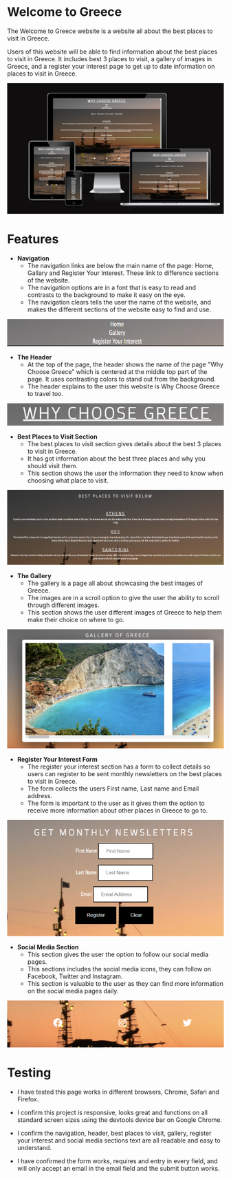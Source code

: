 # Welcome to Greece

The Welcome to Greece website is a website all about the best places to visit in Greece. 

Users of this website will be able to find information about the best places to visit in Greece. It includes best 3 places to visit, a gallery of images in Greece, and a register your interest page to get up to date information on places to visit in Greece.

![Responsive Image](/assets/images/responsive.png)

# Features
* **Navigation**
    * The navigation links are below the main name of the page: Home, Gallary and Register Your Interest. These link to difference sections of the website. 
    * The navigation options are in a font that is easy to read and contrasts to the background to make it easy on the eye.
    * The navigation clears tells the user the name of the website, and makes the different sections of the website easy to find and use. 

![Navigation Image](/assets/images/navigation.png)

* **The Header**
    * At the top of the page, the header shows the name of the page "Why Choose Greece" which is centered at the middle top part of the page. It uses contrasting colors to stand out from the background.
    * The header explains to the user this website is Why Choose Greece to travel too.

![Header Image](/assets/images/header.png)

* **Best Places to Visit Section**
    * The best places to visit section gives details about the best 3 places to visit in Greece.
    * It has got information about the best three places and why you should visit them.
    * This section shows the user the information they need to know when choosing what place to visit.

![Best-places-to-visit](/assets/images/best-places-visit.png)

* **The Gallery**
    * The gallery is a page all about showcasing the best images of Greece.
    * The images are in a scroll option to give the user the ability to scroll through different images.
    * This section shows the user different images of Greece to help them make their choice on where to go.

![Gallery](/assets/images/Gallery.png)    

* **Register Your Interest Form**
    * The register your interest section has a form to collect details so users can register to be sent monthly newsletters on the best places to visit in Greece.
    * The form collects the users First name, Last name and Email address.
    * The form is important to the user as it gives them the option to receive more information about other places in Greece to go to.

![Register Your Interest](/assets/images/sign-up.png)

 * **Social Media Section**
    * This section gives the user the option to follow our social media pages.
    * This sections includes the social media icons, they can follow on Facebook, Twitter and Instagram.
    * This section is valuable to the user as they can find more information on the social media pages daily.

![Social Media](/assets/images/social-media.png)    

# Testing

* I have tested this page works in different browsers, Chrome, Safari and Firefox.

* I confirm this project is responsive, looks great and functions on all standard screen sizes using the devtools device bar on Google Chrome.

* I confirm the navigation, header, best places to visit, gallery, register your interest and social media sections text are all readable and easy to understand. 

* I have confirmed the form works, requires and entry in every field, and will only accept an email in the email field and the submit button works.

